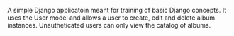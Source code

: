 A simple Django applicatoin meant for training of basic Django concepts. It uses the User model and allows a user to create, edit and delete album instances. Unautheticated users can only view the catalog of albums.
